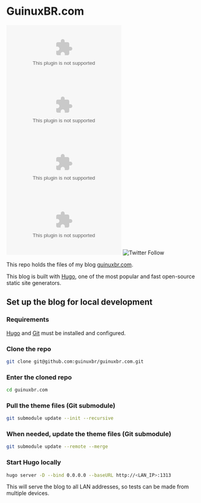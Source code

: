# GuinuxBR.com

![GitHub repo size](https://img.shields.io/github/repo-size/guinuxbr/guinuxbr.com)
![GitHub contributors](https://img.shields.io/github/contributors/guinuxbr/guinuxbr.com)
![GitHub stars](https://img.shields.io/github/stars/guinuxbr/guinuxbr.com)
![GitHub forks](https://img.shields.io/github/forks/guinuxbr/guinuxbr.com)
![Twitter Follow](https://img.shields.io/twitter/follow/guinuxbr?style=social)

This repo holds the files of my blog [guinuxbr.com](https://guinuxbr.com).

This blog is built with [Hugo](https://gohugo.io/), one of the most popular and fast open-source static site generators.

## Set up the blog for local development

### Requirements

[Hugo](https://gohugo.io/) and [Git](https://git-scm.com/) must be installed and configured.

### Clone the repo

```bash
git clone git@github.com:guinuxbr/guinuxbr.com.git
```

### Enter the cloned repo

```bash
cd guinuxbr.com
```

### Pull the theme files (Git submodule)

```bash
git submodule update --init --recursive
```

### When needed, update the theme files (Git submodule)

```bash
git submodule update --remote --merge
```

### Start Hugo locally

```bash
hugo server -D --bind 0.0.0.0 --baseURL http://<LAN_IP>:1313
```

This will serve the blog to all LAN addresses, so tests can be made from multiple devices.
